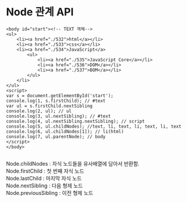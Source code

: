 # Node 관계 API

```markup
<body id="start"><!-- TEXT 객체-->
<ul>
    <li><a href="./532">html</a></li> 
    <li><a href="./533">css</a></li>
    <li><a href="./534">JavaScript</a>
        <ul>
            <li><a href="./535">JavaScript Core</a></li>
            <li><a href="./536">DOM</a></li>
            <li><a href="./537">BOM</a></li>
        </ul>
    </li>
</ul>
<script>
var s = document.getElementById('start');
console.log(1, s.firstChild); // #text
var ul = s.firstChild.nextSibling
console.log(2, ul); // ul
console.log(3, ul.nextSibling); // #text
console.log(4, ul.nextSibling.nextSibling); // script
console.log(5, ul.childNodes); //text, li, text, li, text, li, text
console.log(6, ul.childNodes[1]); // li(html)
console.log(7, ul.parentNode); // body
</script>
</body>


```

Node.childNodes : 자식 노드들을 유사배열에 담아서 반환함.  
Node.firstChild : 첫 번째 자식 노드  
Node.lastChild : 마지막 자식 노드  
Node.nextSibling : 다음 형제 노드  
Node.previousSibling : 이전 형제 노드

